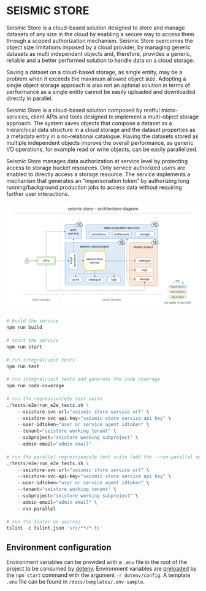 # SEISMIC STORE

Seismic Store is a cloud-based solution designed to store and manage datasets of any size in the cloud by enabling a secure way to access them through a scoped authorization mechanism. Seismic Store overcomes the object size limitations imposed by a cloud provider, by managing generic datasets as multi independent objects and, therefore, provides a generic, reliable and a better performed solution to handle data on a cloud storage.

Saving a dataset on a cloud-based storage, as single entity, may be a problem when it exceeds the maximum allowed object size. Adopting a single object storage approach is also not an optimal solution in terms of performance as a single entity cannot be easily uploaded and downloaded directly in parallel.

Seismic Store is a cloud-based solution composed by restful micro-services, client APIs and tools designed to implement a multi-object storage approach. The system saves objects that compose a dataset as a hierarchical data structure in a cloud storage and the dataset properties as a metadata entry in a no-relational catalogue. Having the datasets stored as multiple independent objects improve the overall performance, as generic I/O operations, for example read or write objects, can be easily parallelized.

Seismic Store manages data authorization at service level by protecting access to storage bucket resources. Only service authorized users are enabled to directly access a storage resource. The service implements a mechanism that generates an “impersonation token” by authorizing long running/background production jobs to access data without requiring further user interactions.

![service architecture diagram](docs/seistore-service-architecture.png "Service Architecture Diagram")

```python
# build the service
npm run build

# start the service
npm run start

# run integral/unit tests
npm run test

# run integral/unit tests and generate the code coverage
npm run code-coverage

# run the regression/e2e test suite
./tests/e2e/run_e2e_tests.sh \
    --seistore-svc-url="seismic store service url" \
    --seistore-svc-api-key="seismic store service api key" \
    --user-idtoken="user or service agent idtoken" \
    --tenant="seistore working tenant" \
    --subproject="seistore working subproject" \
    --admin-email="admin email"

# run the parallel regression/e2e test suite (add the --run-parallel option)
./tests/e2e/run_e2e_tests.sh \
    --seistore-svc-url="seismic store service url" \
    --seistore-svc-api-key="seismic store service api key" \
    --user-idtoken="user or service agent idtoken" \
    --tenant="seistore working tenant" \
    --subproject="seistore working subproject" \
    --admin-email="admin email" \
    --run-parallel

# run the linter on sources
tslint -c tslint.json 'src/**/*.ts'
```

## Environment configuration

Environment variables can be provided with a `.env` file in the root of the project to be consumed
by [dotenv](https://github.com/motdotla/dotenv). Environment variables are [preloaded](https://github.com/motdotla/dotenv#preload)
by the `npm start` command with the argument `-r dotenv/config`. A template `.env` file can be found 
in `/docs/templates/.env-sample`.
